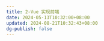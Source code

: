 ```yaml
---
title: 2-Vue 实现前端
date: 2024-05-13T10:32:00+08:00
updated: 2024-08-21T10:32:43+08:00
dg-publish: false
---
```

